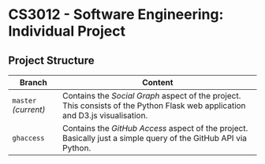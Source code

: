 # CS3012 - Software Engineering: Individual Project

## Project Structure

| Branch | Content |
| - | - |
| `master` *(current)* | Contains the *Social Graph* aspect of the project. This consists of the Python Flask web application and D3.js visualisation. |
| `ghaccess` | Contains the *GitHub Access* aspect of the project. Basically just a simple query of the GitHub API via Python. |
